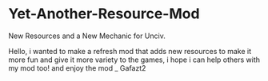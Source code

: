 # Yet-Another-Resource-Mod
New Resources and a New Mechanic for Unciv. 

Hello, i wanted to make a refresh mod that adds new resources to make it 
more fun and give it more variety to the games, i hope i can help others with my mod too! and enjoy the mod _ Gafazt2
